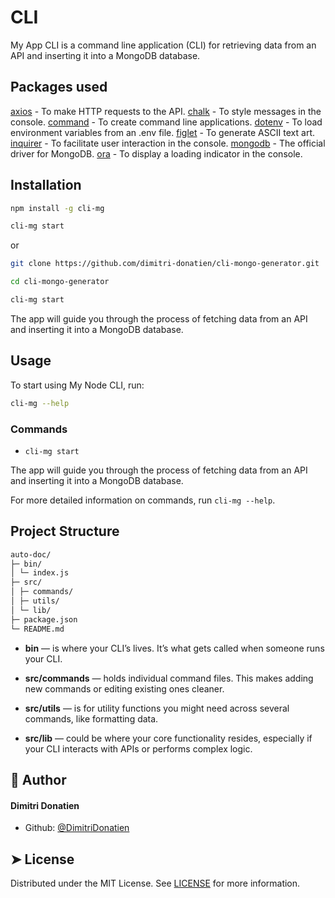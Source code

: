 # CLI

My App CLI is a command line application (CLI) for retrieving data from an API and inserting it into a MongoDB database.

## Packages used

[axios](https://www.npmjs.com/package/axios) - To make HTTP requests to the API.
[chalk](https://www.npmjs.com/package/chalk) - To style messages in the console.
[command](https://www.npmjs.com/package/commander) - To create command line applications.
[dotenv](https://www.npmjs.com/package/dotenv) - To load environment variables from an .env file.
[figlet](https://www.npmjs.com/package/figlet) - To generate ASCII text art.
[inquirer](https://www.npmjs.com/package/inquirer) - To facilitate user interaction in the console.
[mongodb](https://www.npmjs.com/package/mongodb) - The official driver for MongoDB.
[ora](https://www.npmjs.com/package/ora) - To display a loading indicator in the console.

## Installation

```bash
npm install -g cli-mg

cli-mg start
```

or

```bash
git clone https://github.com/dimitri-donatien/cli-mongo-generator.git

cd cli-mongo-generator

cli-mg start
```

The app will guide you through the process of fetching data from an API and inserting it into a MongoDB database.

## Usage

To start using My Node CLI, run:

```bash
cli-mg --help
```

### Commands

- `cli-mg start`

The app will guide you through the process of fetching data from an API and inserting it into a MongoDB database.

For more detailed information on commands, run `cli-mg --help`.

## Project Structure

```md
auto-doc/
├─ bin/
│ └─ index.js
├─ src/
│ ├─ commands/
│ ├─ utils/
│ └─ lib/
├─ package.json
└─ README.md
```

- **bin** — is where your CLI’s lives. It’s what gets called when someone runs your CLI.

- **src/commands** — holds individual command files. This makes adding new commands or editing existing ones cleaner.

- **src/utils** — is for utility functions you might need across several commands, like formatting data.

- **src/lib** — could be where your core functionality resides, especially if your CLI interacts with APIs or performs complex logic.

## 🙇 Author

#### Dimitri Donatien

- Github: [@DimitriDonatien](https://github.com/dimitri-donatien)

## ➤ License

Distributed under the MIT License. See [LICENSE](LICENSE) for more information.

